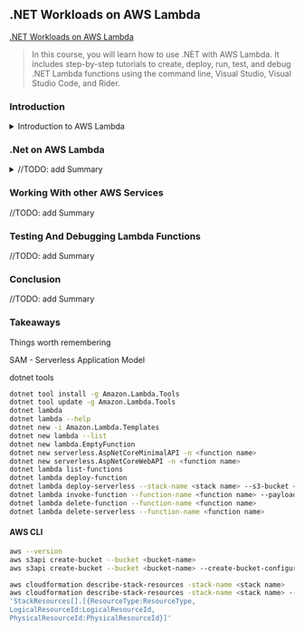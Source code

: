 <!--
ignore these words in spell check for this file
// cSpell:ignore ambda runtimes typeof
 -->

## .NET Workloads on AWS Lambda

[.NET Workloads on AWS Lambda](https://explore.skillbuilder.aws/learn/course/15308/.NET%2520Workloads%2520on%2520AWS%2520Lambda)

> In this course, you will learn how to use .NET with AWS Lambda. It includes step-by-step tutorials to create, deploy, run, test, and debug .NET Lambda functions using the command line, Visual Studio, Visual Studio Code, and Rider.

### Introduction

<details>
<summary>
Introduction to AWS Lambda
</summary>

> In this introductory lesson, you learn what serverless computing is, its benefits, and how it relates to Lambda.

comparing Traditional computing, cloud computing and serverless computing. the problems of having to manage on-premises data centers: buying, installing, configuring, security and management. cloud computing was the next step - having a virtual machine running in a public cloud provider data center, which removes some of the problems, and with enough investment in tweaking scaling schedules, can also handle unexpected loads (at the cost of extra complexity). the next step is serverless computing, which means that the cloud provider (AWS) handles the infrastructure and the user just provides the code.

- Fargate for container based applications
- Lambda for event driven applications

#### Lambda

Lambda are serverless compute that run your code in response to events from other AWS services:

- SNS - Simple Notification Service
- SQS - Simple Queue Service
- S3 - Simple Storage Service
- DynamoDB
- Api Gateway

Lambda triggers at milliseconds speed from the event, and are highly available, fault tolerant, and can run in multiple Availability Zones.

Rather than setting the machine (like EC2), a lambda requires configuring processor architecture and the amount of memory, and then AWS takes care of the rest. Lambda are also scalable by default, and the number of instances will change according to demand.

Lambda can run the same C# code as you normally write, without learning a new language. there are some templates to configure the starting code.\
Lambda create an **execution environment**, which runs the initialization code (constructors), and then the event handling code runs. this execution environment remains available for a while, and could be reused.

Pricing is based on the running time and the amount of memory allocated (not used) to the lambda. there are also extra charges if other AWS services are used as part of it.

#### Tutorial 1: .NET Tools for AWS Lambda

<details>
<summary>
IDE Extensions and CLI tools
</summary>
This Tutorial starts with installing development tools for the preferred IDE and with getting the AWS CLI tool.

for **visual studio**, we can install the _"AWS Toolkit"_ extension, which provides project templates to run work with aws services, and provides tools to test, deploy and manage those projects. we can use the _AWS Explorer_ to view our project and create sample code for testing them. this allows us to simulate code from different sources.\
**Visual Studio Code** has a subset of the features of visual studio, but can still be used to browse aws object, debug lambda and deploy them using the _AWS Explorer_.\
**Rider** also has the toolkit, and can be used in development.

The AWS CLI tools allows for a consistent scripting abilities to manage aws resource, it is available for windows, Linux and MacOS.

the AWS Toolkit has many template to get started with, we can install the lambda templates and view the options.

```sh
dotnet new -i "Amazon.Lambda.Templates::*"
dotnet new lambda --list
dotnet new lambda.EmptyFunction
```

some of the option start with "lambda" and some start with "serverless", the prior create the lambda project alone, while the later create the surrounding infrastructure, such as API gateway, databases and event sources.

we can list our lambda, invoke them, and deploy them (with a wizard), we can use the `--help` flag to get a list of available commands.

```sh
dotnet lambda list-functions
dotnet lambda invoke-functions <functionName>
dotnet lambda deploy-function
```

we can get "AWS Tools" for powershell, and do similar things like listing the lambdas and invoking them.

```ps
Get-Command -Module AWS.Tools.Lambda
Get-LMFunctionList
$Response=Invoke-LMFunction -FunctionName StringToUpperCase
-Payload '"hello world"'
[System.IO.StreamReader]::new($Response.Payload).ReadToEnd()
```

There is currently only limited support for dotNet 7, but there are some tools in alpha.

</details>

#### Tutorial 2: The "Hello World!" of Lambda functions

<details>
<summary>
Creating the basic AWS Lambda
</summary>

we create a lambda function project and name it "HelloLambda". we then navigate to the newly created code and deploy the lambda.

```sh
dotnet new lambda.EmptyFunction -n HelloLambda
cd HelloLambda/src/HelloLambda
dotnet lambda deploy-function --function-name HelloLambda
```

this starts a wizard, we can use an existing IAM role for the lambda or create a new one, if we create a new one we provide a name "HelloLambdaRole" and give it permissions ("AWSLambdaBasicExecutionRole").

once it's deployed, we can invoke it and then delete it (just the lambda, not the new IAM role).

```sh
dotnet lambda invoke-function --function-name HelloLambda --payload "Hello World!"
dotnet lambda delete-function --function-name HelloLambda
```

</details>

#### Tutorial 3: A .NET API Running in a Lambda Function

<details>
<summary>
Deploying lambda that Acts as a REST API with serverless configuration
</summary>

next we move on to deploying a lambda which will act as a REST API. we can use either the basic Minimal api or a complete Api. we also need an S3 bucket with a globally unique name. we navigate to the source code library and deploy the lambda and eventually delete it.

```sh
dotnet new serverless.AspNetCoreMinimalAPI -n HelloLambdaAPI
# or
dotnet new serverless.AspNetCoreWebAPI -n HelloLambdaAPI

aws s3api create-bucket --bucket your-unique-bucket-name1234
# or
aws s3api create-bucket --bucket your-unique-bucket-name1234
--create-bucket-configuration LocationConstraint=REGION

cd HelloLambdaAPI/src/HelloLambdaAPI
dotnet lambda deploy-serverless --stack-name HelloLambdaAPI --s3-bucket your-unique-bucket-name1234

dotnet lambda delete-serverless HelloLambdaAPI
```

</details>
</details>

### .Net on AWS Lambda

<details>
<summary>
//TODO: add Summary
</summary>

Lambdas can be very simple (just returning a string) or very complex (full web applications with step functions).

#### Runtimes

<details>
<summary>
Determining how the code is executed
</summary>

not matter what kind of lambda, it needs a runtime. it can be a managed runtime, a custom runtime or a container image.

**Managed runtime** environments are the popular, off-the-shelf version of the runtime, provided by microsoft they work directly without hassle, only requiring the programmer to specify the runtime version in the _.csproj_ file of the dotnet project. AWS offers the current LTS (long term support) runtimes, for both x86_64 and arm64 architecture, running on Amazon Linux2.

**Custom runtimes** are an option if one wants to use a version which isn't supported by AWS, or if a precise custom runtime is needed. creating a custom runtime involves passing the `--self-contained=true` flag to the build command, or specifying it in the "aws-lambda-tools.defaults.json" file.\
a custom runtime requires us to pass the runtime itself and take care of managing it (patching, maintaining), and each lambda deployment requires all the files again. this makes the lambda larger and means they take longer to start.\
Common cases where custom runtimes are used is with languages which aren't popular or with preview versions languages which are still not production ready.

**Container Images** are an option to combine the code together with the runtime, and it's used by organization which are already using containers. this option allows for the most control, but since the image files are large (with an upper limit of 10GB) then it's also slower to start and update.

</details>

### AWS SDK Package

the aws sdk package is broken into smaller pieces, such as a package for S3, for Lambda, for DynamoDb, etc... even the lambda library has different package for different event types (S3, Kinesis, SNS, SQS).

for some cases we don't even need the package, like RDS SQL, where we can use the entity framework instead.\
In general, we should always use the least privileged option we have, and never give an IAM role more permissions than it must have to complete its' goals.

#### Invoking a Lambda

<details>
<summary>
The input to a Lambda invocation
</summary>

Lambdas can be invoked with a string payload, a json object, http request or with an event, or even with a stream.

A lambda function has a single function handler, this is the entry-point for the lambda, it takes the event and an optional ILambdaContext object with information about the current invocation.

the format of the .Net lambda function handler is `AssemblyName::Namespace::ClassName::MethodName`.

everything that triggers a lambda eventually becomes json and are serialized into events of different types. we use the Function handler method signature to define the type of event the we want to serialize the json into. this can be an AWS event type of something which we created ourselves.

The code that has the lambda handler needs a specific attribute, for "lambda" templates, it's
`[assembly: LambdaSerializer(typeof(Amazon.Lambda.Serialization.SystemTextJson.DefaultLambdaJsonSerializer))]`, for "serverless" templates, the handler is defined in the "serverless.template" file, and it can inherit from different base classes to fit different types of events

- API gateway REST API
- API gateway HTTP payload version 1.0
- API gateway HTTP payload version 2.0
- Application Load balancer

when we send an HTTP request, it's not handled by the lambda directly, it's first handled by the gateway of the load balancer, which forwards it to the lambda itself.

</details>

#### Concurrency

<details>
<summary>
Reserved and Provisioned Concurrency
</summary>

There is default limit on the number of concurrent Lambda executions. this limit is for all the lambdas in the account.

a Lambda can have a **Reserved Concurrency**, which means that it has a guaranteed number of concurrent executions from the account total, this also takes away from the pool of available executions for other lambdas.

A Lambda can also belong to a lambda execution runtime, which is done via the **Provisioned Concurrency**. this has additional costs, but makes responding to events much quicker by avoiding cold starts.

</details>

#### Cold Starts and Warm Starts

<details>
<summary>
Lambda Start up overhead
</summary>

when a lambda is executed, the code for it is taken from an S3 bucket (or a Elastic Container Registry for container images), aws handles compiling and running the file (including the initialization code in the constructor) and then the function handler is called. this time is referred to as "cold start".

if a function is invoked regularly, then it will not experience cold starts, since it will still remain active since last execution. this is a "warm start", and is much faster. if we wish to keep an execution environment active, we can ping it frequently.

when a function is not invoked regularly (or when it's updated), then it experiences a "cold start", which is slower. if we have a function that isn't active but we still wish to avoid this case, we can keep it in a Provisioned Concurrency environment of it's own. the amount of time spent in a "cold start" differs based on the runtime, with managed runtimes being the fastest, custom runtime being slower, and container images runtime even slower.

.Net 7 has native ahead-of-time compilation, which has faster cold start. we can take advantage of this with the new "NativeAOT" templates. custom runtimes before .NET7 also have the "publish trimmed" and "publish ready to run" options which can reduce the size of the package (by trimming unused packages) or run ahead-of-time compilation (which increases the package size). those options are set in the ".csproj" file.

```xml
<PublishTrimmed>true</PublishTrimmed>
<PublishReadyToRun>true</PublishReadyToRun>
```

</details>

#### Tutorial 4: A Hello World Style .NET Lambda function

<details>
<summary>
More in-depth walkthrough of creating a Lambda
</summary>

we create the default hello world empty Lambda function again, but this time we'll look more into what happens.

```sh
dotnet new -i Amazon.Lambda.Templates
dotnet tool install -g Amazon.Lambda.Tools

dotnet new lambda.EmptyFunction -n HelloEmptyFunction
cd HelloEmptyFunction/src/HelloEmptyFunction
dotnet lambda deploy-function HelloEmptyFunction

dotnet lambda invoke-function HelloEmptyFunction --payload "Invoking a Lambda function"

dotnet lambda delete-function HelloEmptyFunction
```

when we create the project, the following files are created:

```plantuml
@startsalt
{
  HelloEmptyFunction
    {T
     + src
     ++ HelloEmptyFunction
     +++ aws-lambda-tools-defaults.json // The default configuration file
     +++ Function.cs // The code for the function
     +++ HelloEmptyFunction.csproj // Standard C# project file
     +++ Readme.md // A readme file
     + test
     ++ HelloEmptyFunction.Tests
     +++ FunctionTest.cs // The unit tests for the function
     +++ HelloEmptyFunction.Tests.csproj // Standard C# project file
    }
}
@endsalt
```

two folders, one for the source code and one for testing. in the source code folder "src", we can look at the "Function.cs" file and see the special attribute for json serializing and the function handler method taking string input and the ILambdaContext object. the function handler itself can be synchronous or asynchronous, like any other method.

the "aws-lambda-tools-defaults.json" file contains option for how the function is deployed, including the aws profile used, the runtime, memory, timeout and the function-handler in the full format.

the solution also has a basic test project with the XUnit framework that tests the function handler really returns a transformed string into uppercase.

when we run the deploy command, we can see the output with the values from the defaults file, and if we create an IAM role, we will also see what happens there. when we invoke the lambda, we see the log trail with additional data about memory, duration and memory usage. we can modify the function code and use `context.Logger.LogInformation()` to add logs and see them in the log trail after deploying and invoking again.

we can also do the same from the AWS web management console in the browser.

</details>

#### Tutorial 5: A .NET Lambda Function that Takes a JSON Payload

<details>
<summary>
Taking a json payload in the lambda
</summary>

Aws Lambda usually consume events, but they actually consume json objects, which are serialized into the events. we can crate our own object and take it as our input.

```sh
dotnet new lambda.EmptyFunction -n HelloPersonFunction
dotnet lambda delete-function HelloPersonFunction
```

in this new lambda, we add a new class of type "person" and modify the handler to accept objects from this class.

```csharp
public class Person
{
  public string FirstName { get; init; }
  public string LastName { get; init; }
}

public string FunctionHandler(Person input, ILambdaContext context)
{
  return $"Hello, {input.FirstName} {input.LastName}";
}
```

we deploy the lambda as we did before and invoke it with a json payload (the formatting changes based on the terminal we use)

```sh
dotnet lambda deploy-function HelloPersonFunction
dotnet lambda invoke-function HelloPersonFunction --payload '{
\"FirstName\": \"Alan\", \"LastName\": \"Adams\" }'
```

we should see the response from the lambda with the data we provided in the payload.

</details>

#### Tutorial 6: Creating and running a Web API Application as a Lambda Function

<details>
<summary>
A Lambda that responds to HTTP requests
</summary>
we now create a serverless lambda that responds to HTTP requests. this will require a API gateway to forward the requests to us. when we run this locally from visual studio, the template creates a Kestrel web server for us to experiment with.

```sh
dotnet new serverless.AspNetCoreWebAPI -n
HelloAspNetCoreWebAPI
```

just like before, when we create the lambda solution, it creates a "src" and "test" folders. this time with much more files. we also get an apiGatewayProxyRequest in the unit test project.

before we can deploy a serverless lambda, we need an S3 bucket to store the CloudFormation stack into. then we can deploy into it (providing answers to the wizard). this also creates and runs the cloud formation stack with the needed resources. when it's completed we will get the public URL to use to invoke the API.

```sh
aws s3api create-bucket --bucket your-unique-bucket-name1234
dotnet lambda deploy-serverless
dotnet lambda delete-serverless AspNetCoreWebAPI
```

if we navigate to the URL, it invokes the `GET` request on that resource. the api gateway has a timeout of 30 seconds, regardless of how the lambda timeout was defined.

we can see the information in aws web console under <kbd>Lambda</kbd>, <kbd>Applications</kbd> and we then see it's connected to a bunch of resources.

if the lambda is simple enough, then it can be better to use _AWS Lambda Function URL_, which are HTTPs endpoints by themselves which are mapped to single function microservices.

</details>

</details>

### Working With other AWS Services

<!-- <details> -->
<summary>
//TODO: add Summary
</summary>

</details>

### Testing And Debugging Lambda Functions

<!-- <details> -->
<summary>
//TODO: add Summary
</summary>

</details>

### Conclusion

<!-- <details> -->
<summary>
//TODO: add Summary
</summary>

</details>

### Takeaways

<!-- <details> -->
<summary>
Things worth remembering
</summary>

SAM - Serverless Application Model

dotnet tools

```sh
dotnet tool install -g Amazon.Lambda.Tools
dotnet tool update -g Amazon.Lambda.Tools
dotnet lambda
dotnet lambda --help
dotnet new -i Amazon.Lambda.Templates
dotnet new lambda --list
dotnet new lambda.EmptyFunction
dotnet new serverless.AspNetCoreMinimalAPI -n <function name>
dotnet new serverless.AspNetCoreWebAPI -n <function name>
dotnet lambda list-functions
dotnet lambda deploy-function
dotnet lambda deploy-serverless --stack-name <stack name> --s3-bucket <S3 bucket name>
dotnet lambda invoke-function --function-name <function name> --payload <payload>
dotnet lambda delete-function --function-name <function name>
dotnet lambda delete-serverless --function-name <function name>
```

#### AWS CLI

```sh
aws --version
aws s3api create-bucket --bucket <bucket-name>
aws s3api create-bucket --bucket <bucket-name> --create-bucket-configuration LocationConstraint=<bucket base region>

aws cloudformation describe-stack-resources -stack-name <stack name>
aws cloudformation describe-stack-resources -stack-name <stack name> --query
'StackResources[].[{ResourceType:ResourceType,
LogicalResourceId:LogicalResourceId,
PhysicalResourceId:PhysicalResourceId}]'
```

</details>
